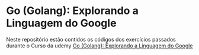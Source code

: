 # Go (Golang): Explorando a Linguagem do Google

Neste repositório estão contidos os códigos dos exercícios passados durante o Curso da udemy [Go (Golang): Explorando a Linguagem do Google](https://www.udemy.com/course/curso-go/)

